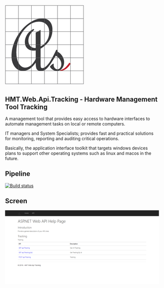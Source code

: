 # ![Logo](docs/media/favicon.png)

## HMT.Web.Api.Tracking - Hardware Management Tool Tracking

A management tool that provides easy access to hardware interfaces to automate management tasks on local or remote computers.

IT managers and System Specialists; provides fast and practical solutions for monitoring, reporting and auditing critical operations.

Basically, the application interface toolkit that targets windows devices plans to support other operating systems such as linux and macos in the future.

## Pipeline

[![Build status](https://dev.azure.com/azmisahin-github/azmisahin-software-web-api-HMT-net-framework/_apis/build/status/azmisahin-software-web-api-HMT-net-framework-ASP.NET-CI)](https://dev.azure.com/azmisahin-github/azmisahin-software-web-api-HMT-net-framework/_build/latest?definitionId=-1)

## Screen

![alt text](docs/media/HMT.Web.Api.Tracking-api.png "Hardware Management Tool Web Application Api Tracking")